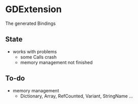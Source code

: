 # GDExtension

The generated Bindings

## State

- works with problems
	- some Calls crash
	- memory management not finished

## To-do

- memory management
	- Dictionary, Array, RefCounted, Variant, StringName ...

